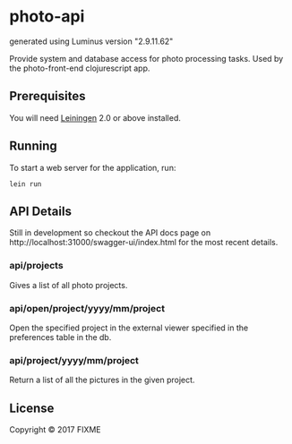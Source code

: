 # photo-api

generated using Luminus version "2.9.11.62"

Provide system and database access for photo processing tasks. Used by the photo-front-end clojurescript app.


## Prerequisites

You will need [Leiningen][1] 2.0 or above installed.

[1]: https://github.com/technomancy/leiningen

## Running

To start a web server for the application, run:

    lein run

## API Details

Still in development so checkout the API docs page on http://localhost:31000/swagger-ui/index.html for the most recent details.

### api/projects

Gives a list of all photo projects.

### api/open/project/yyyy/mm/project

Open the specified project in the external viewer specified in the preferences table in the db.

### api/project/yyyy/mm/project

Return a list of all the pictures in the given project.


## License

Copyright © 2017 FIXME
